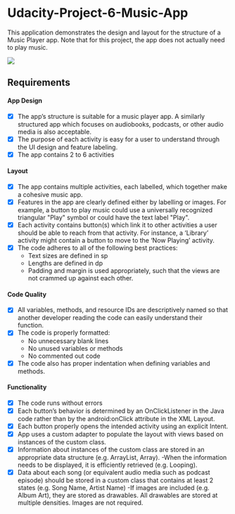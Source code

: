 # Udacity-Project-6-Music-App
This application demonstrates the design and layout for the structure of a Music Player app. 
Note that for this project, the app does not actually need to play music.

![](music_app_video.gif)

## Requirements

#### App Design
- [x] The app’s structure is suitable for a music player app. A similarly structured app which focuses on audiobooks, podcasts, or other audio media is also acceptable.
- [x] The purpose of each activity is easy for a user to understand through the UI design and feature labeling.
- [x] The app contains 2 to 6 activities

#### Layout
- [x] The app contains multiple activities, each labelled, which together make a cohesive music app.
- [x] Features in the app are clearly defined either by labelling or images. For example, a button to play music could use a universally recognized triangular "Play" symbol or could have the text label "Play".
- [x] Each activity contains button(s) which link it to other activities a user should be able to reach from that activity. For instance, a ‘Library’ activity might contain a button to move to the ‘Now Playing’ activity.
- [x] The code adheres to all of the following best practices:
     - Text sizes are defined in sp
     - Lengths are defined in dp
     - Padding and margin is used appropriately, such that the views are not crammed up against each other.

 #### Code Quality
- [x] All variables, methods, and resource IDs are descriptively named so that another developer reading the code can easily understand their function.
- [x] The code is properly formatted:
     - No unnecessary blank lines
     - No unused variables or methods
     - No commented out code
- [x] The code also has proper indentation when defining variables and methods.

#### Functionality
- [x] The code runs without errors
- [x] Each button’s behavior is determined by an OnClickListener in the Java code rather than by the android:onClick attribute in the XML Layout.
- [x] Each button properly opens the intended activity using an explicit Intent.
- [x] App uses a custom adapter to populate the layout with views based on instances of the custom class.
- [x] Information about instances of the custom class are stored in an appropriate data structure (e.g. ArrayList, Array).
     -When the information needs to be displayed, it is efficiently retrieved (e.g. Looping).
- [x] Data about each song (or equivalent audio media such as podcast episode) should be stored in a custom class that contains at least 2 states (e.g. Song Name, Artist Name)
     -If images are included (e.g. Album Art), they are stored as drawables. All drawables are stored at multiple densities. Images are not required.

